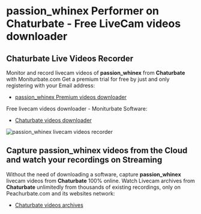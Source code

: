 # passion_whinex Performer on Chaturbate - Free LiveCam videos downloader

## Chaturbate Live Videos Recorder

Monitor and record livecam videos of **passion_whinex** from **Chaturbate** with Moniturbate.com
Get a premium trial for free by just and only registering with your Email address:
* [passion_whinex Premium videos downloader](https://moniturbate.com/request-demo-licence-key.html)

Free livecam videos downloader - Moniturbate Software:
* [Chaturbate videos downloader](https://moniturbate.com/moniturbate-download-software.html)

![passion_whinex livecam videos recorder](https://peachurnet.com/templates/moniturbate-software.png)


## Capture passion_whinex videos from the Cloud and watch your recordings on Streaming

Without the need of downloading a software, capture **passion_whinex** livecam videos from **Chaturbate** 100% online.
Watch Livecam archives from **Chaturbate** unlimitedly from thousands of existing recordings, only on Peachurbate.com and its websites network:
* [Chaturbate videos archives](https://peachurnet.com/)
